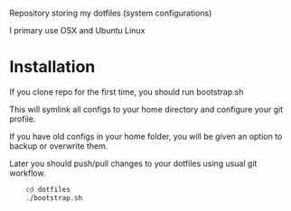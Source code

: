 Repository storing my dotfiles (system configurations)

I primary use OSX and Ubuntu Linux

Installation
============

If you clone repo for the first time, you should run bootstrap.sh

This will symlink all configs to your home directory and configure your git profile.

If you have old configs in your home folder, you will be given an option to backup or overwrite them.

Later you should push/pull changes to your dotfiles using usual git workflow.

```bash
    cd dotfiles
    ./bootstrap.sh
```
